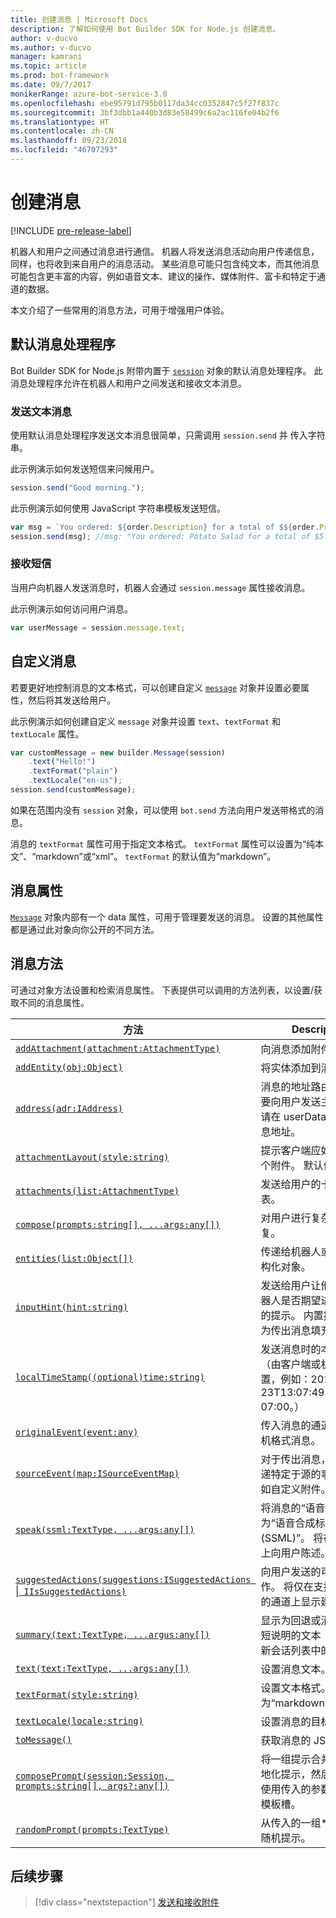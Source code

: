 ```yaml
---
title: 创建消息 | Microsoft Docs
description: 了解如何使用 Bot Builder SDK for Node.js 创建消息。
author: v-ducvo
ms.author: v-ducvo
manager: kamrani
ms.topic: article
ms.prod: bot-framework
ms.date: 09/7/2017
monikerRange: azure-bot-service-3.0
ms.openlocfilehash: ebe95791d795b0117da34cc0352847c5f27f837c
ms.sourcegitcommit: 3bf3dbb1a440b3d83e58499c6a2ac116fe04b2f6
ms.translationtype: HT
ms.contentlocale: zh-CN
ms.lasthandoff: 09/23/2018
ms.locfileid: "46707293"
---
```

# <a name="create-messages"></a>创建消息

[!INCLUDE [pre-release-label](../includes/pre-release-label-v3.md)]

机器人和用户之间通过消息进行通信。 机器人将发送消息活动向用户传递信息，同样，也将收到来自用户的消息活动。 某些消息可能只包含纯文本，而其他消息可能包含更丰富的内容，例如语音文本、建议的操作、媒体附件、富卡和特定于通道的数据。

本文介绍了一些常用的消息方法，可用于增强用户体验。

## <a name="default-message-handler"></a>默认消息处理程序

Bot Builder SDK for Node.js 附带内置于 [`session`](https://docs.botframework.com/en-us/node/builder/chat-reference/classes/_botbuilder_d_.session.html) 对象的默认消息处理程序。 此消息处理程序允许在机器人和用户之间发送和接收文本消息。

### <a name="send-a-text-message"></a>发送文本消息

使用默认消息处理程序发送文本消息很简单，只需调用 `session.send` 并 传入字符串。

此示例演示如何发送短信来问候用户。
```javascript
session.send("Good morning.");
```

此示例演示如何使用 JavaScript 字符串模板发送短信。
```javascript
var msg = `You ordered: ${order.Description} for a total of $${order.Price}.`;
session.send(msg); //msg: "You ordered: Potato Salad for a total of $5.99."
```

### <a name="receive-a-text-message"></a>接收短信

当用户向机器人发送消息时，机器人会通过 `session.message` 属性接收消息。

此示例演示如何访问用户消息。
```javascript
var userMessage = session.message.text;
```

## <a name="customizing-a-message"></a>自定义消息

若要更好地控制消息的文本格式，可以创建自定义 [`message`](https://docs.botframework.com/en-us/node/builder/chat-reference/classes/_botbuilder_d_.message.html) 对象并设置必要属性，然后将其发送给用户。

此示例演示如何创建自定义 `message` 对象并设置 `text`、`textFormat` 和 `textLocale` 属性。

```javascript
var customMessage = new builder.Message(session)
    .text("Hello!")
    .textFormat("plain")
    .textLocale("en-us");
session.send(customMessage);
```

如果在范围内没有 `session` 对象，可以使用 `bot.send` 方法向用户发送带格式的消息。

消息的 `textFormat` 属性可用于指定文本格式。 `textFormat` 属性可以设置为“纯本文”、“markdown”或“xml”。 `textFormat` 的默认值为“markdown”。 

## <a name="message-property"></a>消息属性

[`Message`](https://docs.botframework.com/en-us/node/builder/chat-reference/classes/_botbuilder_d_.message.html) 对象内部有一个 data 属性，可用于管理要发送的消息。 设置的其他属性都是通过此对象向你公开的不同方法。 

## <a name="message-methods"></a>消息方法

可通过对象方法设置和检索消息属性。 下表提供可以调用的方法列表，以设置/获取不同的消息属性。

| 方法 | Description |
| ---- | ---- | 
| [`addAttachment(attachment:AttachmentType)`](https://docs.botframework.com/en-us/node/builder/chat-reference/classes/_botbuilder_d_.message.html#addattachment) | 向消息添加附件|
| [`addEntity(obj:Object)`](https://docs.botframework.com/en-us/node/builder/chat-reference/classes/_botbuilder_d_.message.html#addentity) | 将实体添加到消息。 |
| [`address(adr:IAddress)`](https://docs.botframework.com/en-us/node/builder/chat-reference/classes/_botbuilder_d_.message.html#address) | 消息的地址路由信息。 若要向用户发送主动消息，请在 userData 包中保存消息地址。 |
| [`attachmentLayout(style:string)`](https://docs.botframework.com/en-us/node/builder/chat-reference/classes/_botbuilder_d_.message.html#attachmentlayout) | 提示客户端应如何布局多个附件。 默认值为“list”。 |
| [`attachments(list:AttachmentType)`](https://docs.botframework.com/en-us/node/builder/chat-reference/classes/_botbuilder_d_.message.html#attachments) | 发送给用户的卡或图像列表。 |
| [`compose(prompts:string[], ...args:any[])`](https://docs.botframework.com/en-us/node/builder/chat-reference/classes/_botbuilder_d_.message.html#compose) | 对用户进行复杂随机回复。 |
| [`entities(list:Object[])`](https://docs.botframework.com/en-us/node/builder/chat-reference/classes/_botbuilder_d_.message.html#entities) | 传递给机器人或用户的结构化对象。 |
| [`inputHint(hint:string)`](https://docs.botframework.com/en-us/node/builder/chat-reference/classes/_botbuilder_d_.message.html#inputhint) | 发送给用户让他们知道机器人是否期望进一步输入的提示。 内置提示会自动为传出消息填充此值。 |
| [`localTimeStamp((optional)time:string)`](https://docs.botframework.com/en-us/node/builder/chat-reference/classes/_botbuilder_d_.message.html#localtimestamp) | 发送消息时的本地时间（由客户端或机器人设置，例如：2016-09-23T13:07:49.4714686-07:00。） |
| [`originalEvent(event:any)`](https://docs.botframework.com/en-us/node/builder/chat-reference/classes/_botbuilder_d_.message.html#originalevent) | 传入消息的通道的原始/本机格式消息。 |
| [`sourceEvent(map:ISourceEventMap)`](https://docs.botframework.com/en-us/node/builder/chat-reference/classes/_botbuilder_d_.message.html#sourceevent) | 对于传出消息，可用来传递特定于源的事件数据，如自定义附件。 |
| [`speak(ssml:TextType, ...args:any[])`](https://docs.botframework.com/en-us/node/builder/chat-reference/classes/_botbuilder_d_.message.html#speak) | 将消息的“语音”字段设置为“语音合成标记语言 (SSML)”。 将在支持设备上向用户陈述。 |
| [`suggestedActions(suggestions:ISuggestedActions `&#124;` IIsSuggestedActions)`](https://docs.botframework.com/en-us/node/builder/chat-reference/classes/_botbuilder_d_.message.html#suggestedactions) | 向用户发送的可选建议操作。 将仅在支持建议操作的通道上显示建议操作。 |
| [`summary(text:TextType, ...argus:any[])`](https://docs.botframework.com/en-us/node/builder/chat-reference/classes/_botbuilder_d_.message.html#summary) | 显示为回退或消息内容简短说明的文本（例如：最新会话列表中的文本。） |
| [`text(text:TextType, ...args:any[])`](https://docs.botframework.com/en-us/node/builder/chat-reference/classes/_botbuilder_d_.message.html#text) | 设置消息文本。 |
| [`textFormat(style:string)`](https://docs.botframework.com/en-us/node/builder/chat-reference/classes/_botbuilder_d_.message.html#textformat) | 设置文本格式。 默认格式为“markdown”。 |
| [`textLocale(locale:string)`](https://docs.botframework.com/en-us/node/builder/chat-reference/classes/_botbuilder_d_.message.html#textlocale) | 设置消息的目标语言。 |
| [`toMessage()`](https://docs.botframework.com/en-us/node/builder/chat-reference/classes/_botbuilder_d_.message.html#tomessage) | 获取消息的 JSON。 |
| [`composePrompt(session:Session, prompts:string[], args?:any[])`](https://docs.botframework.com/en-us/node/builder/chat-reference/classes/_botbuilder_d_.message.html#composeprompt-1) | 将一组提示合并成单个本地化提示，然后根据需要使用传入的参数填充提示模板槽。 |
| [`randomPrompt(prompts:TextType)`](https://docs.botframework.com/en-us/node/builder/chat-reference/classes/_botbuilder_d_.message.html#randomprompt) | 从传入的一组*提示中获取随机提示。 |

## <a name="next-step"></a>后续步骤

> [!div class="nextstepaction"]
> [发送和接收附件](bot-builder-nodejs-send-receive-attachments.md)

